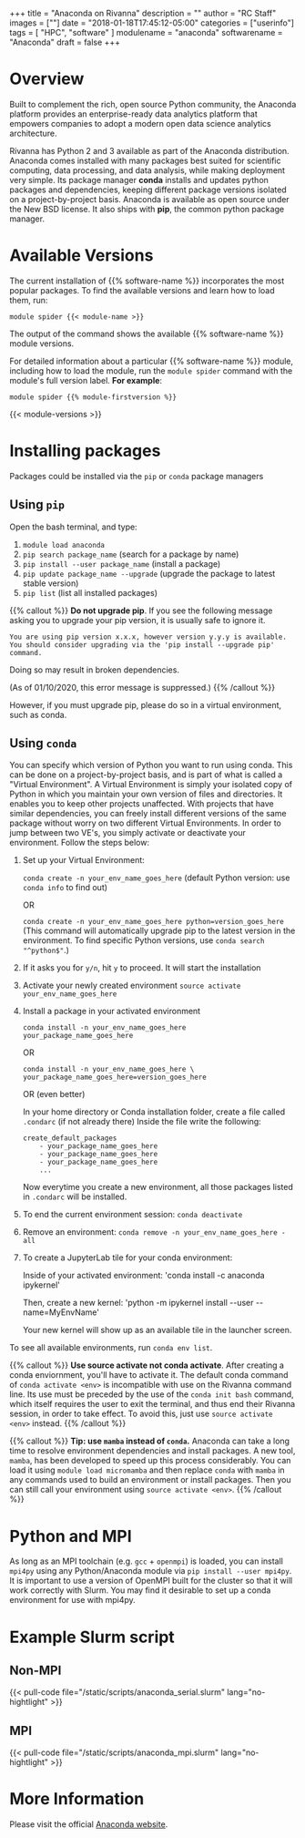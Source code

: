 +++
title = "Anaconda on Rivanna"
description = ""
author = "RC Staff"
images = [""]
date = "2018-01-18T17:45:12-05:00"
categories = ["userinfo"]
tags = [
    "HPC",
    "software"
]
modulename = "anaconda"
softwarename = "Anaconda"
draft = false
+++

# Overview
Built to complement the rich, open source Python community, the Anaconda platform provides an
enterprise-ready data analytics platform that empowers companies to adopt a modern open data science
analytics architecture.

Rivanna has Python 2 and 3 available as part of the Anaconda 
distribution. Anaconda comes installed with many packages best suited 
for scientific computing, data processing, and data analysis, while making deployment
very simple. Its package manager **conda** installs and updates python packages and 
dependencies, keeping different package versions isolated on a project-by-project basis.
Anaconda is available as open source under the New BSD license. It also ships 
with **pip**, the common python package manager. 

# Available Versions
The current installation of {{% software-name %}} incorporates the most popular packages. To find the available versions and learn how to load them, run:

```
module spider {{< module-name >}}
```

The output of the command shows the available {{% software-name %}} module versions.

For detailed information about a particular {{% software-name %}} module, including how to load the module, run the `module spider` command with the module's full version label. __For example__:
```
module spider {{% module-firstversion %}}
```

{{< module-versions >}}

# Installing packages 

Packages could be installed via the `pip` or `conda` package managers

## Using `pip`

Open the bash terminal, and type:

1. `module load anaconda`
1. `pip search package_name` (search for a package by name)
1. `pip install --user package_name` (install a package)
1. `pip update package_name --upgrade` (upgrade the package to latest stable version)
1. `pip list` (list all installed packages)

{{% callout %}}
**Do not upgrade pip**. If you see the following message asking you to upgrade your pip version, it is usually safe to ignore it.
```
You are using pip version x.x.x, however version y.y.y is available.
You should consider upgrading via the 'pip install --upgrade pip' command.
```
Doing so may result in broken dependencies.

(As of 01/10/2020, this error message is suppressed.)
{{% /callout %}}

However, if you must upgrade pip, please do so in a virtual environment, such as conda.

## Using `conda`

You can specify which version of Python you want to run using conda. This can be done 
on a project-by-project basis, and is part of what is called a "Virtual Environment". 
A Virtual Environment is simply your isolated copy of Python in which you maintain your
own version of files and directories. It enables you to keep other projects unaffected.
With projects that have similar dependencies, you can freely install different versions
of the same package without worry on two different Virtual Environments. In order to jump
between two VE's, you simply activate or deactivate your environment. Follow the steps below:

1.  Set up your Virtual Environment:

	`conda create -n your_env_name_goes_here` (default Python version: use `conda info` to find out)

	OR 

	`conda create -n your_env_name_goes_here python=version_goes_here` (This command will automatically upgrade pip to the latest version in the environment. To find specific Python versions, use `conda search "^python$"`.)

1. If it asks you for `y/n`, hit `y` to proceed. It will start the installation
1. Activate your newly created environment `source activate your_env_name_goes_here`
1. Install a package in your activated environment

	`conda install -n your_env_name_goes_here your_package_name_goes_here`

	OR 

	`conda install -n your_env_name_goes_here \ your_package_name_goes_here=version_goes_here`

	OR (even better)

	In your home directory or Conda installation folder, create a file called `.condarc` (if not already there)
	Inside the file write the following:
	```
	create_default_packages
		- your_package_name_goes_here
		- your_package_name_goes_here
		- your_package_name_goes_here
		...
	```
	Now everytime you create a new environment, all those packages listed in `.condarc` will be installed.
1. To end the current environment session:
	`conda deactivate`
1. Remove an environment:
    `conda remove -n your_env_name_goes_here -all`
1. To create a JupyterLab tile for your conda environment:

	Inside of your activated environment:
		'conda install -c anaconda ipykernel'
	
	Then, create a new kernel:
		'python -m ipykernel install --user --name=MyEnvName'

	Your new kernel will show up as an available tile in the launcher screen.
 
To see all available environments, run `conda env list`.

{{% callout %}}
**Use source activate not conda activate**. After creating a conda enviornment, you'll have to activate it.
The default conda command of `conda activate <env>` is incompatible with use on the Rivanna command line.
 Its use must be preceded by the use of the `conda init bash` command, which itself requires the
 user to exit the terminal, and thus end their Rivanna session, in order to take effect.
 To avoid this, just use `source activate <env>` instead.
{{% /callout %}}

{{% callout %}}
**Tip: use `mamba` instead of `conda`.** Anaconda can take a long time to resolve environment dependencies and install packages. A new tool, `mamba`, has been developed to speed up this process considerably. You can load it using `module load micromamba` and then replace `conda` with `mamba` in any commands used to build an environment or install packages. Then you can still call your environment using `source activate <env>`.
{{% /callout %}}

# Python and MPI

As long as an MPI toolchain (e.g. `gcc` + `openmpi`) is loaded, you can install `mpi4py` using any Python/Anaconda module via `pip install --user mpi4py`. It is important to use a version of OpenMPI built for the cluster so that it will work correctly with Slurm.  You may find it desirable to set up a conda environment for use with mpi4py.

# Example Slurm script
## Non-MPI

{{< pull-code file="/static/scripts/anaconda_serial.slurm" lang="no-hightlight" >}}

## MPI

{{< pull-code file="/static/scripts/anaconda_mpi.slurm" lang="no-hightlight" >}}

# More Information
Please visit the official [Anaconda website](https://www.anaconda.com/distribution/).
